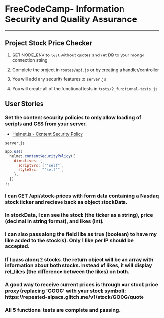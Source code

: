 # FreeCodeCamp- Information Security and Quality Assurance

---

## Project Stock Price Checker

1. SET NODE_ENV to `test` without quotes and set DB to your mongo connection string

2. Complete the project in `routes/api.js` or by creating a handler/controller

3. You will add any security features to `server.js`

4. You will create all of the functional tests in `tests/2_functional-tests.js`

## User Stories

### Set the content security policies to only allow loading of scripts and CSS from your server.

- [Helmet.js - Content Security Policy](https://helmetjs.github.io/docs/csp/)

`server.js`

```js
app.use(
  helmet.contentSecurityPolicy({
    directives: {
      scriptSrc: ["'self"],
      styleSrc: ["'self'"],
    },
  })
);
```

### I can GET /api/stock-prices with form data containing a Nasdaq stock ticker and recieve back an object stockData.

### In stockData, I can see the stock (the ticker as a string), price (decimal in string format), and likes (int).

### I can also pass along the field like as true (boolean) to have my like added to the stock(s). Only 1 like per IP should be accepted.

### If I pass along 2 stocks, the return object will be an array with information about both stocks. Instead of likes, it will display rel_likes (the difference between the likes) on both.

### A good way to receive current prices is through our stock price proxy (replacing 'GOOG' with your stock symbol): https://repeated-alpaca.glitch.me/v1/stock/GOOG/quote

### All 5 functional tests are complete and passing.
